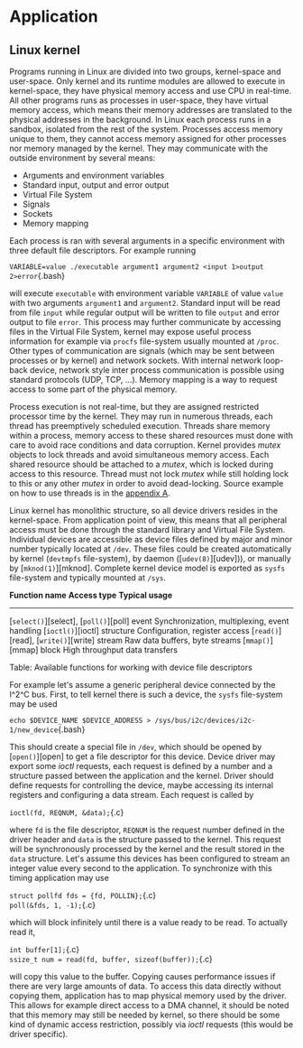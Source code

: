 # Application

## Linux kernel

Programs running in Linux are divided into two groups, kernel-space and user-space.
Only kernel and its runtime modules are allowed to execute in kernel-space,
they have physical memory access and use CPU in real-time.
All other programs runs as processes in user-space, they have virtual memory access,
which means their memory addresses are translated to the physical addresses in the background.
In Linux each process runs in a sandbox, isolated from the rest of the system.
Processes access memory unique to them, they cannot access memory assigned for other processes
nor memory managed by the kernel. They may communicate with the outside environment by several means:

 - Arguments and environment variables
 - Standard input, output and error output
 - Virtual File System
 - Signals
 - Sockets
 - Memory mapping

Each process is ran with several arguments in a specific environment with three default file descriptors.
For example running

`VARIABLE=value ./executable argument1 argument2 <input 1>output 2>error`{.bash}

will execute `executable` with environment variable `VARIABLE` of value `value` with two arguments `argument1` and `argument2`.
Standard input will be read from file `input` while regular output will be written to file `output` and error output to file `error`.
This process may further communicate by accessing files in the Virtual File System, kernel may expose useful process information
for example via `procfs` file-system usually mounted at `/proc`.
Other types of communication are signals (which may be sent between processes or by kernel) and network sockets.
With internal network loop-back device, network style inter process communication is possible using standard protocols (UDP, TCP, ...).
Memory mapping is a way to request access to some part of the physical memory.

Process execution is not real-time, but they are assigned restricted processor time by the kernel.
They may run in numerous threads, each thread has preemptively scheduled execution.
Threads share memory within a process, memory access to these shared resources must done
with care to avoid race conditions and data corruption. Kernel provides *mutex* objects to lock
threads and avoid simultaneous memory access. Each shared resource should be attached to a *mutex*,
which is locked during access to this resource. Thread must not lock *mutex* while still holding lock
to this or any other *mutex* in order to avoid dead-locking. Source example on how to use threads is in the
[appendix A](#appendixa).

Linux kernel has monolithic structure, so all device drivers resides in the kernel-space.
From application point of view, this means that all peripheral access must be done
through the standard library and Virtual File System.
Individual devices are accessible as device files defined by major and minor number typically located at `/dev`.
These files could be created automatically by kernel (`devtmpfs` file-system), by daemon ([`udev(8)`][udev])),
or manually by [`mknod(1)`][mknod].
Complete kernel device model is exported as `sysfs` file-system and typically mounted at `/sys`.

**Function name**                       **Access type**  **Typical usage**
--------------------------------------- ---------------- ------------------
[`select()`][select], [`poll()`][poll]  event            Synchronization, multiplexing, event handling
[`ioctl()`][ioctl]                      structure        Configuration, register access
[`read()`][read], [`write()`][write]    stream           Raw data buffers, byte streams
[`mmap()`][mmap]                        block            High throughput data transfers

Table: Available functions for working with device file descriptors

For example let's assume a generic peripheral device connected by the I^2^C bus.
First, to tell kernel there is such a device, the `sysfs` file-system may be used

`echo $DEVICE_NAME $DEVICE_ADDRESS > /sys/bus/i2c/devices/i2c-1/new_device`{.bash}

This should create a special file in `/dev`, which should be opened by [`open()`][open] to get a file descriptor for this device.
Device driver may export some *ioctl* requests, each request is defined by a number and a structure passed between the application and the kernel.
Driver should define requests for controlling the device, maybe accessing its internal registers and configuring a data stream.
Each request is called by

`ioctl(fd, REQNUM, &data);`{.c}

where `fd` is the file descriptor, `REQNUM` is the request number defined in the driver header and `data` is the structure passed to the kernel.
This request will be synchronously processed by the kernel and the result stored in the `data` structure.
Let's assume this devices has been configured to stream an integer value every second to the application.
To synchronize with this timing application may use

`struct pollfd fds = {fd, POLLIN};`{.c} \
`poll(&fds, 1, -1);`{.c}

which will block infinitely until there is a value ready to be read. To actually read it,

`int buffer[1];`{.c} \
`ssize_t num = read(fd, buffer, sizeof(buffer));`{.c}

will copy this value to the buffer. Copying causes performance issues if there are very large amounts of data.
To access this data directly without copying them, application has to map physical memory used by the driver.
This allows for example direct access to a DMA channel, it should be noted that this memory may still be needed by kernel,
so there should be some kind of dynamic access restriction, possibly via *ioctl* requests (this would be driver specific).


